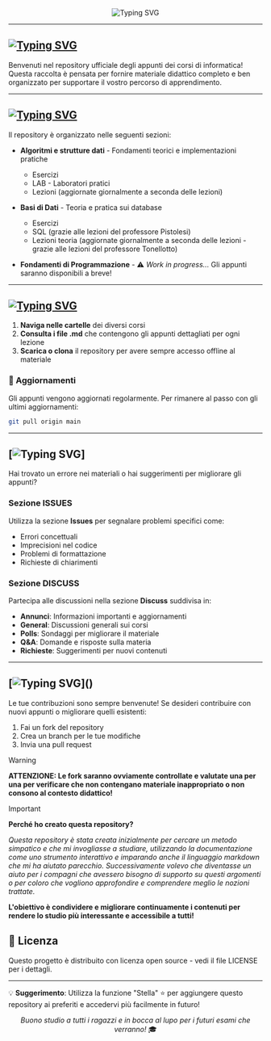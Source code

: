 <div align="center">

<img src="https://readme-typing-svg.herokuapp.com?font=DynaPuff&weight=700&size=35&letterSpacing=3px&duration=3000&pause=1000&color=6CA5F7&vCenter=true&width=510&height=100&lines=Benvenuto%2Fa+Ingegnere!" alt="Typing SVG" />

</div>

---
## [![Typing SVG](https://readme-typing-svg.herokuapp.com?font=DynaPuff&weight=700&size=30&letterSpacing=3px&duration=3000&pause=1000&color=6CA5F7&width=550&height=50&lines=%F0%9F%93%9A+Appunti+di+Informatica+%F0%9F%92%BB)]()
Benvenuti nel repository ufficiale degli appunti dei corsi di informatica! Questa raccolta è pensata per fornire materiale didattico completo e ben organizzato per supportare il vostro percorso di apprendimento.

---
## [![Typing SVG](https://readme-typing-svg.herokuapp.com?font=DynaPuff&weight=700&size=30&letterSpacing=3px&duration=3000&pause=1000&color=6CA5F7&width=550&height=50&lines=%F0%9F%93%82+Struttura+del+Repository)]()

Il repository è organizzato nelle seguenti sezioni:

- **Algoritmi e strutture dati** - Fondamenti teorici e implementazioni pratiche
  - Esercizi
  - LAB - Laboratori pratici
  - Lezioni (aggiornate giornalmente a seconda delle lezioni)
  
- **Basi di Dati** - Teoria e pratica sui database
  - Esercizi
  - SQL (grazie alle lezioni del professore Pistolesi)
  - Lezioni teoria (aggiornate giornalmente a seconda delle lezioni - grazie alle lezioni del professore Tonellotto)
  
- **Fondamenti di Programmazione** - ⚠️ *Work in progress...* Gli appunti saranno disponibili a breve!

---
## [![Typing SVG](https://readme-typing-svg.herokuapp.com?font=DynaPuff&weight=700&size=30&letterSpacing=3px&duration=3000&pause=1000&color=6CA5F7&width=600&height=50&lines=%F0%9F%9A%80+Come+Utilizzare+gli+Appunti)]()

1. **Naviga nelle cartelle** dei diversi corsi
2. **Consulta i file .md** che contengono gli appunti dettagliati per ogni lezione
3. **Scarica o clona** il repository per avere sempre accesso offline al materiale

### 🔄 Aggiornamenti

Gli appunti vengono aggiornati regolarmente. Per rimanere al passo con gli ultimi aggiornamenti:

```bash
git pull origin main
```

---

## [![Typing SVG](https://readme-typing-svg.herokuapp.com?font=DynaPuff&weight=700&size=30&letterSpacing=3px&duration=3000&pause=1000&color=6CA5F7&width=650&lines=%F0%9F%90%9B+Segnalazione+Errori+e+Contributi)]
Hai trovato un errore nei materiali o hai suggerimenti per migliorare gli appunti?
### Sezione ISSUES
Utilizza la sezione **Issues** per segnalare problemi specifici come:
- Errori concettuali
- Imprecisioni nel codice
- Problemi di formattazione
- Richieste di chiarimenti
### Sezione DISCUSS
Partecipa alle discussioni nella sezione **Discuss** suddivisa in:
- **Annunci**: Informazioni importanti e aggiornamenti
- **General**: Discussioni generali sui corsi
- **Polls**: Sondaggi per migliorare il materiale
- **Q&A**: Domande e risposte sulla materia
- **Richieste**: Suggerimenti per nuovi contenuti
---
## [![Typing SVG](https://readme-typing-svg.herokuapp.com?font=DynaPuff&weight=700&size=30&letterSpacing=3px&duration=3000&pause=1000&color=6CA5F7&width=530&lines=%F0%9F%99%8F+Contribuite+tra+di+voi!)]()
Le tue contribuzioni sono sempre benvenute! Se desideri contribuire con nuovi appunti o migliorare quelli esistenti:
1. Fai un fork del repository
2. Crea un branch per le tue modifiche
3. Invia una pull request

> [!WARNING]  
> **ATTENZIONE: Le fork saranno ovviamente controllate e valutate una per una per verificare che non contengano materiale inappropriato o non consono al contesto didattico!**

> [!IMPORTANT]  
> **Perché ho creato questa repository?**
>
> *Questa repository è stata creata inizialmente per cercare un metodo simpatico e che mi invogliasse a studiare, utilizzando la documentazione come uno strumento interattivo e imparando anche il linguaggio markdown che mi ha aiutato parecchio. Successivamente volevo che diventasse un aiuto per i compagni che avessero bisogno di supporto su questi argomenti o per coloro che vogliono approfondire e comprendere meglio le nozioni trattate.*
>
> **L'obiettivo è condividere e migliorare continuamente i contenuti per rendere lo studio più interessante e accessibile a tutti!**
## 📝 Licenza

Questo progetto è distribuito con licenza open source - vedi il file LICENSE per i dettagli.

---

💡 **Suggerimento**: Utilizza la funzione "Stella" ⭐ per aggiungere questo repository ai preferiti e accedervi più facilmente in futuro!

<div align="center"><i>Buono studio a tutti i ragazzi e in bocca al lupo per i futuri esami che verranno!</i> 🎓</div>
